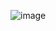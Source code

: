 ![image](https://github.com/donkeytt11111/jiaxin.github.io/assets/167744103/4817925f-e8c4-4e62-a983-b1439f36ac84)
